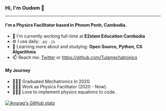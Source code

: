 
### Hi, I'm Oudom 👋
---

#### I'm a Physics Facilitator based in Phnom Penh, Cambodia.

- 🏢 I'm currently working full-time at **E2stem Education Cambodia**
- ⚙️ I use daily:  `.py` `.js`
- 🌱 Learning more about and studying: **Open Source, Python, CS Algorithms**
- 📫 Reach me: <a href="https://twitter.com/Oudom38994092">Twitter</a> or https://github.com/Tulamechatronics

#### My Journey

- 👨🏼‍🎓 Graduated Mechatronics in 2020.                
- 👨🏻‍🏫 Work as Physics Facilitator (2020 - Now).
- 👩🏾‍💻 Love to implement physics equations to code.

#### 

[![Anurag's GitHub stats](https://github-readme-stats.vercel.app/api?username=Tulamechatronics)](https://github.com/Tulamechatronics/github-readme-stats)


